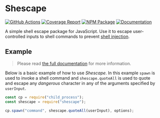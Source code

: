 # Shescape

[![GitHub Actions][ci-image]][ci-url]
[![Coverage Report][coverage-image]][coverage-url]
[![NPM Package][npm-image]][npm-url]
[![Documentation][docs-image]][docs-url]

A simple shell escape package for JavaScript. Use it to escape user-controlled
inputs to shell commands to prevent [shell injection].

## Example

> Please read [the full documentation][docs-url] for more information.

Below is a basic example of how to use _Shescape_. In this example `spawn` is
used to invoke a shell command and `shescape.quoteAll` is used to quote and
escape any _dangerous_ character in any of the arguments specified by
`userInput`.

```js
const cp = require("child_process");
const shescape = require("shescape");

cp.spawn("command", shescape.quoteAll(userInput), options);
```

[shell injection]: https://portswigger.net/web-security/os-command-injection
[ci-url]: https://github.com/ericcornelissen/shescape/actions?query=workflow%3A%22Test+and+Lint%22+branch%3Amain
[ci-image]: https://img.shields.io/github/workflow/status/ericcornelissen/shescape/Test%20and%20Lint/main
[coverage-url]: https://codecov.io/gh/ericcornelissen/shescape
[coverage-image]: https://codecov.io/gh/ericcornelissen/shescape/branch/main/graph/badge.svg
[npm-url]: https://www.npmjs.com/package/shescape
[npm-image]: https://img.shields.io/npm/v/shescape.svg
[docs-url]: https://ericcornelissen.github.io/shescape/
[docs-image]: https://img.shields.io/badge/read-the%20docs-informational
